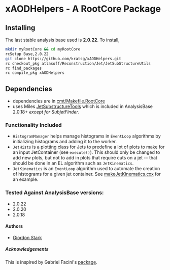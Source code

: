 # xAODHelpers - A RootCore Package

## Installing
The last stable analysis base used is **2.0.22**. To install,
```bash
mkdir myRootCore && cd myRootCore
rcSetup Base,2.0.22
git clone https://github.com/kratsg/xAODHelpers.git
rc checkout_pkg atlasoff/Reconstruction/Jet/JetSubStructureUtils
rc find_packages
rc compile_pkg xAODHelpers
```

## Dependencies
 - dependencies are in [cmt/Makefile.RootCore](cmt/Makefile.RootCore)
 - uses Miles [JetSubstructureTools](https://github.com/mileswu/JetSubstructureTools) which is included in AnalysisBase 2.0.18+ _except for SubjetFinder_.

### Functionality Included
 - `HistogramManager` helps manage histograms in `EventLoop` algorithms by initializing histograms and adding it to the worker.
 - `JetHists` is a plotting class for Jets to predefine a lot of plots to make for an input JetContainer (see `execute()`). This should only be changed to add new plots, but not to add in plots that require cuts on a jet -- that should be done in an EL algorithm such as `JetKinematics`.
 - `JetKinematics` is an `EventLoop` algorithm used to automate the creation of histograms for a given jet container. See [makeJetKinematics.cxx](util/makeJetKinematics.cxx) for an example.

### Tested Against AnalysisBase versions:
 - 2.0.22
 - 2.0.20
 - 2.0.18

#### Authors
- [Giordon Stark](https://github.com/kratsg)

##### Acknowledgements
This is inspired by Gabriel Facini's [package](https://svnweb.cern.ch/trac/atlasperf/browser/CombPerf/Tracking/TrackingInDenseEnvironments/SimpleAnaxAOD/trunk/HistManager/).
